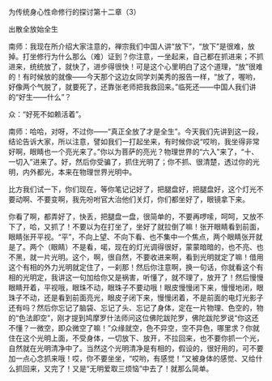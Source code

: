 为传统身心性命修行的探讨第十二章（3）

出散全放始全生

南师：我现在所介绍大家注意的，禅宗我们中国人讲“放下”，“放下”是很难，放掉。打坐修行为什么那么（难）证到？你注意，一坐起来，自己都在抓进来；不抓进来，统统放了，就快了，进步得很快！可是这个心里明白了这个道理，“放”很难的！有时候放的就像——今天那个这边女同学刘美秀的报告一样，“放了，喔哟，好像两个气脱了，就要死了，还靠张老师把我救回来。”临死还——中国人我们讲的“好生——什么”？

众：“好死不如赖活着”。

南师：哈哈，对呀，不过你——“真正全放了才是全生”。今天我们先讲到这一段，结论告诉大家，所以注意，譬如我们一打起坐来，有时候你说“哎哟，我坐得非常好啊，眼睛也一个亮光来了。”你以为菩萨的亮光？物理世界的“六入”来了，“十、一切入”进来了。好，然后你受骗了，抓住光明了；你不抓、很清楚，透过你的光明，内外都光，本来在物理世界光明中。

比方我们试一下，你们现在，等你笔记记好了，把腿盘好，把腿盘好，这个灯光不要动啊、不要变啊，我先吩咐官大治他们关灯，你们都坐好了，眼镜拿下来。

你看了啊，都弄好了，快丢，把腿盘一盘，很简单的，不要再啰嗦，呵呵，又放不下了，哈，又抓了！不要以为在打坐了，坐好了就拉倒了嘛！张开眼睛看到前面，眼睛张开平视。“平”，不向上望、不向下看、也不集中一个焦点，两个眼睛张开就是了。两个（眼睛）不是看，喏，现在的灯光调得很好，蒙蒙暗暗的，也不亮、也不黑，就一片光明。这个，啊，很自然，不要收进来啊，看到光明就定了嘛！借用这个有相的外力光明就定住了，一刹那！然后你注意啊，换一句话，你就看这个有相的光明定，我讲这一句加给你又是祸害，听懂了，就不理了，放开了！然后慢慢眼睛开着，平视哦，眼珠不动，眼珠子不要动哦！眼皮慢慢闭下来，慢慢地闭，眼珠子不动，还是看到前面亮光，眼皮子闭下来，慢慢闭着，不是前面的电灯光影子还有吗？然后你忘记了脑袋、忘记了头、忘记了身体，定在一片物理、色空的，物的“色法即空”，刚才提到鸠摩罗什法师问这位佛陀跋陀罗，佛陀跋陀罗说“你这还不懂？一微空，即众微空了嘛！”众缘就空，色不异空，空不异色，哪里求？你就住在这个光明上面，不受身体，一切放下、放开，不拉回来，也不要你抓一个光，自然就在光明清净中了。当然这个光明清净是有相的，假设的，很好用的，可不要加一点心念抓来哦！哎，你不要坐坐，“哎哟，有感觉！”又被身体的感觉、又给什么抓回来，又完了！又是“无明爱取三烦恼”中去了！就那么简单。


